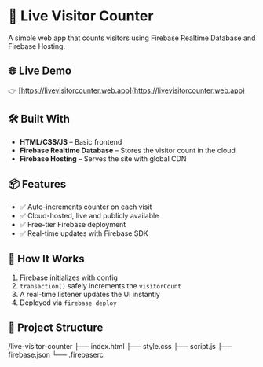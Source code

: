 # 🔢 Live Visitor Counter

A simple web app that counts visitors using Firebase Realtime Database and Firebase Hosting.

## 🌐 Live Demo
👉 [https://livevisitorcounter.web.app](https://livevisitorcounter.web.app)

## 🛠 Built With

- **HTML/CSS/JS** – Basic frontend
- **Firebase Realtime Database** – Stores the visitor count in the cloud
- **Firebase Hosting** – Serves the site with global CDN

## 📦 Features

- ✅ Auto-increments counter on each visit
- ✅ Cloud-hosted, live and publicly available
- ✅ Free-tier Firebase deployment
- ✅ Real-time updates with Firebase SDK

## 🚀 How It Works

1. Firebase initializes with config
2. `transaction()` safely increments the `visitorCount`
3. A real-time listener updates the UI instantly
4. Deployed via `firebase deploy`

## 📁 Project Structure
/live-visitor-counter
├── index.html
├── style.css
├── script.js
├── firebase.json
└── .firebaserc